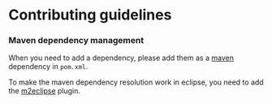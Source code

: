 Contributing guidelines
=======================

### Maven dependency management

When you need to add a dependency, please add them as a [maven](http://maven.apache.org/) dependency in `pom.xml`.

To make the maven dependency resolution work in eclipse, you need to add the [m2eclipse](http://eclipse.org/m2e/) plugin.